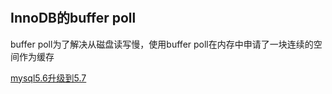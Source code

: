 # 

## InnoDB的buffer poll

buffer poll为了解决从磁盘读写慢，使用buffer poll在内存中申请了一块连续的空间作为缓存



[mysql5.6升级到5.7](https://blog.csdn.net/u010010725/article/details/70170231)

